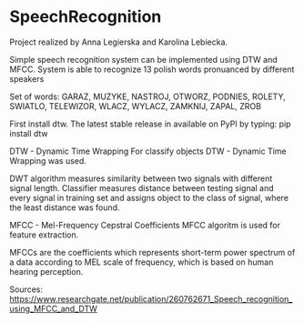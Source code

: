 # SpeechRecognition
Project realized by Anna Legierska and Karolina Lebiecka.


Simple speech recognition system can be implemented using DTW and MFCC. System is able to recognize 13 polish words pronuanced by different speakers

Set of words: GARAZ, MUZYKE, NASTROJ, OTWORZ, PODNIES, ROLETY, SWIATLO, TELEWIZOR, WLACZ, WYLACZ, ZAMKNIJ, ZAPAL, ZROB

First install dtw. The latest stable release in available on PyPI by typing:
pip install dtw

DTW - Dynamic Time Wrapping
For classify objects DTW - Dynamic Time Wrapping was used.

DWT algorithm measures similarity between two signals with different signal length.
Classifier measures distance between testing signal and every signal in training set and assigns object to the class of signal, where the least distance was found.

MFCC - Mel-Frequency Cepstral Coefficients
MFCC algoritm is used for feature extraction.

MFCCs are the coefficients which represents short-term power spectrum of a data according to MEL scale of frequency, which is based on human hearing perception.

Sources: https://www.researchgate.net/publication/260762671_Speech_recognition_using_MFCC_and_DTW
